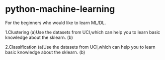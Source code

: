 # python-machine-learning
For the beginners who would like to learn ML/DL.

1.Clustering
  (a)Use the datasets from UCI,which can help you to learn basic knowledge about the sklearn.
  (b)


2.Classification
  (a)Use the datasets from UCI,which can help you to learn basic knowledge about the sklearn.
  (b)
